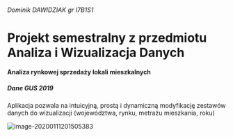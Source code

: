###### Dominik DAWIDZIAK gr I7B1S1

# Projekt semestralny z przedmiotu Analiza i Wizualizacja Danych

#### Analiza rynkowej sprzedaży lokali mieszkalnych 

##### Dane GUS 2019

[LINK]: https://ddawidziak.shinyapps.io/AWD-Projekt-2019-dawidziak/

Aplikacja pozwala na intuicyjną, prostą i dynamiczną modyfikację zestawów danych do wizualizacji (województwa, rynku, metrażu mieszkania, roku) 

![image-20200111201505383](C:\Users\ddawi\AppData\Roaming\Typora\typora-user-images\image-20200111201505383.png)
